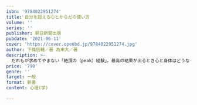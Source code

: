 ```yaml
---
isbn: '9784022951274'
title: 自分を超える心とからだの使い方
volume: ''
series: ''
publisher: 朝日新聞出版
pubdate: '2021-06-11'
cover: 'https://cover.openbd.jp/9784022951274.jpg'
author: 下條信輔／著 為末大／著
description: >-
  だれもが求めてやまない「絶頂の（peak）経験」。最高の結果が出るとき心と身体はどうなっているのか？とくにスポーツの世界で新記録が出るとき、選手は「ゾーン」に入ったと表現される。しかし科学的にそのメカニズムは解明されていない。「無我夢中の快」や「モチベーション」はいかに生まれるか？それが分かれば「落ち込んだ」状態や失敗に対処する方法も見えてくる。心理学者とトップアスリートの対話から、顕在意識と潜在的な心と身体の関係を探る。
price: '790'
genre: ''
target: 一般
format: 新書
content: 心理(学)

---
```

